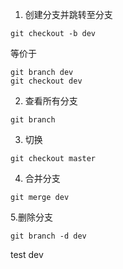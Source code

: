 1. 创建分支并跳转至分支
```
git checkout -b dev
```
等价于
```
git branch dev
git checkout dev
```

2. 查看所有分支
```
git branch
```
3. 切换
```
git checkout master
```
4. 合并分支
```
git merge dev
```
5.删除分支
```
git branch -d dev
```
test dev

